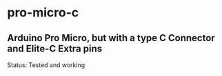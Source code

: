 # pro-micro-c

## Arduino Pro Micro, but with a type C Connector and Elite-C Extra pins

Status: Tested and working